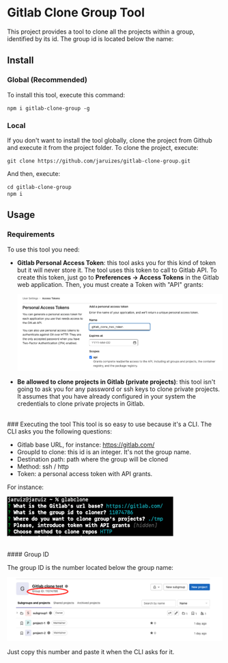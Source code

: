# Gitlab Clone Group Tool

This project provides a tool to clone all the projects within a group, identified by its id. The group id is located below 
the name:


## Install

### Global (Recommended)
To install this tool, execute this command:

```
npm i gitlab-clone-group -g
```

### Local
If you don't want to install the tool globally, clone the project from Github and execute it from the project folder.
To clone the project, execute:

```
git clone https://github.com/jaruizes/gitlab-clone-group.git
```

And then, execute:

```
cd gitlab-clone-group
npm i
```

## Usage

### Requirements
To use this tool you need:

- **Gitlab Personal Access Token**: this tool asks you for this kind of token but it will never store it. The tool uses this token 
  to call to Gitlab API. To create this token, just go to **Preferences -> Access Tokens** in the Gitlab web application. Then,
  you must create a Token with "API" grants:

  ![gitlab_access_token](./doc/img/gitlab_access_token.png)

- **Be allowed to clone projects in Gitlab (private projects)**: this tool isn't going to ask you for any password or ssh keys to clone private
  projects. It assumes that you have already configured in your system the credentials to clone private projects in Gitlab.

<br />
### Executing the tool
This tool is so easy to use because it's a CLI. The CLI asks you the following questions:

- Gitlab base URL, for instance: https://gitlab.com/
- GroupId to clone: this id is an integer. It's not the group name.
- Destination path: path where the group will be cloned
- Method: ssh / http
- Token: a personal access token with API grants.

For instance:

![gitlab_access_token](./doc/img/cli.png)

<br />
#### Group ID

The group ID is the number located below the group name:

![group id](./doc/img/group_id.png)

Just copy this number and paste it when the CLI asks for it.
